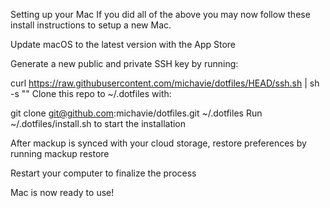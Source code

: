 Setting up your Mac
If you did all of the above you may now follow these install instructions to setup a new Mac.

Update macOS to the latest version with the App Store

Generate a new public and private SSH key by running:

curl https://raw.githubusercontent.com/michavie/dotfiles/HEAD/ssh.sh | sh -s "<your-email-address>"
Clone this repo to ~/.dotfiles with:

git clone git@github.com:michavie/dotfiles.git ~/.dotfiles
Run ~/.dotfiles/install.sh to start the installation

After mackup is synced with your cloud storage, restore preferences by running mackup restore

Restart your computer to finalize the process

Mac is now ready to use!
